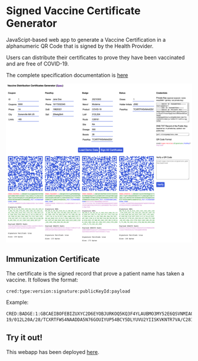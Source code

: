 # Signed Vaccine Certificate Generator

JavaScipt-based web app to generate a Vaccine Certification in a alphanumeric QR Code that is signed by the Health Provider. 

Users can distribute their certificates to prove they have been vaccinated and are free of COVID-19. 

The complete specification documentation is [here](https://github.com/Path-Check/paper-cred)

<img src="./docs/QRCodeGenerator.png" data-canonical-src="./docs/QRCodeGenerator.png"/>

## Immunization Certificate

The certificate is the signed record that prove a patient name has taken a vaccine. It follows the format: 

```
cred:type:version:signature:publicKeyId:payload
```

Example:

```
CRED:BADGE:1:GBCAEIBOFEBIZUXYC2D6EYOBJURKOQ5KQ3F4YLAUBMO3MY52E6QSVNMIAQBCAOTWMM5VZTWW3USVQLNCNNNAGXJ4PW3JYKL6TWMKZXDJA5E2CPPC:PCF.VITORPAMPLONA.COM:20210303/MODERNA/COVID-19/012L20A/28/TCXRTFWS4NAADDA5N76GOUIYUP54BCY5DLYUVU2YIISKVKNTR7VA/C28161/RA/500
````

## Try it out!

This webapp has been deployed [here](https://vitorpamplona.com/vaccine-certificate-qrcode-generator/). 